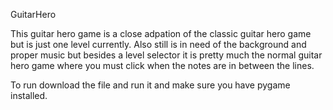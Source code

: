 GuitarHero

This guitar hero game is a close adpation of the classic guitar hero game but is just one level currently. Also still is in need of the background and proper music but besides a level selector it is pretty much the normal guitar hero game where you must click when the notes are in between the lines.

To run download the file and run it and make sure you have pygame installed.
